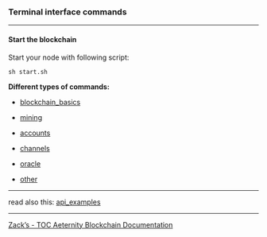 ### Terminal interface commands
***

#### Start the blockchain
Start your node with following script:
```
sh start.sh
```

**Different types of commands:**

- [blockchain_basics](commands_basics)

- [mining](commands_mining)

- [accounts](commands_accounts)

- [channels](commands_channels)

- [oracle](commands_oracle)

- [other](commands_other)


***
read also this: [api_examples](api_examples)
***
[Zack’s - TOC Aeternity Blockchain Documentation](Zack_Docs_TOC)

